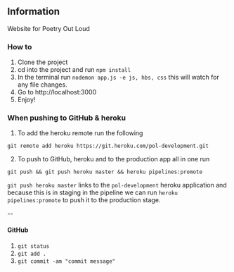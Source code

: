 ## Information

Website for Poetry Out Loud

### How to

1) Clone the project
2) cd into the project and run `npm install`
3) In the terminal run `nodemon app.js -e js, hbs, css` this will watch for any file changes.
4) Go to http://localhost:3000
5) Enjoy!

### When pushing to GitHub & heroku

1) To add the heroku remote run the following

```
git remote add heroku https://git.heroku.com/pol-development.git
```

2) To push to GitHub, heroku and to the production app all in one run

```
git push && git push heroku master && heroku pipelines:promote
```

`git push heroku master` links to the `pol-development` heroku application and because this is in staging in the pipeline we can run `heroku pipelines:promote` to push it to the production stage.

--

#### GitHub

1) `git status`
2) `git add .`
3) `git commit -am "commit message"`
